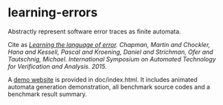 # learning-errors
Abstractly represent software error traces as finite automata.

Cite as _[Learning the language of error](https://kclpure.kcl.ac.uk/portal/files/112399285/main.pdf). Chapman, Martin and Chockler, Hana and Kesseli, Pascal and Kroening, Daniel and Strichman, Ofer and Tautschnig, Michael. International Symposium on Automated Technology for Verification and Analysis. 2015._

A [demo website](https://martinchapman.github.io/learning-errors/) is provided in doc/index.html. It includes animated automata generation demonstration, all benchmark source codes and a benchmark result summary.
